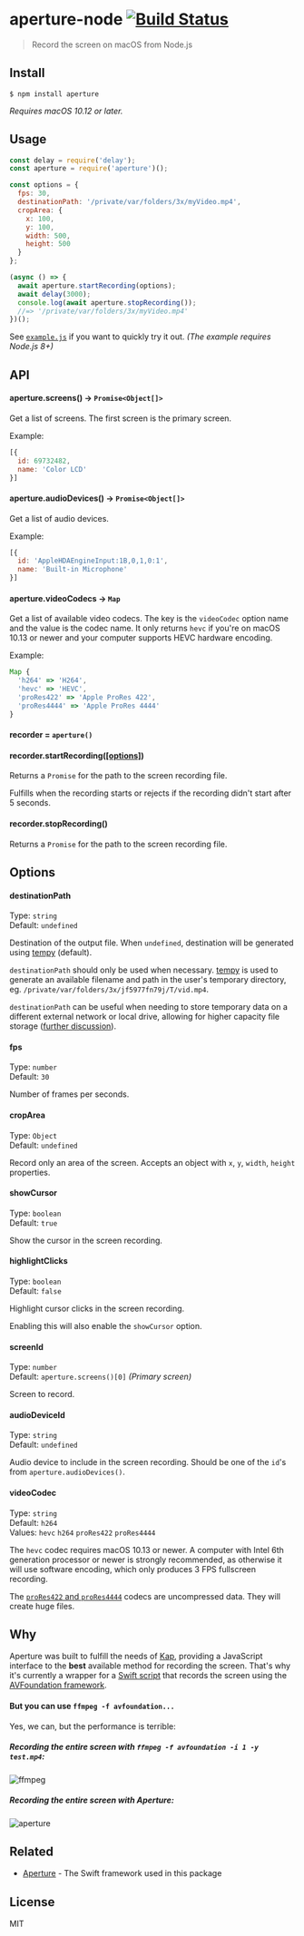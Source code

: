 
# aperture-node [![Build Status](https://travis-ci.org/wulkano/aperture-node.svg?branch=master)](https://travis-ci.org/wulkano/aperture-node)

> Record the screen on macOS from Node.js


## Install

```
$ npm install aperture
```

*Requires macOS 10.12 or later.*


## Usage

```js
const delay = require('delay');
const aperture = require('aperture')();

const options = {
  fps: 30,
  destinationPath: '/private/var/folders/3x/myVideo.mp4',
  cropArea: {
    x: 100,
    y: 100,
    width: 500,
    height: 500
  }
};

(async () => {
  await aperture.startRecording(options);
  await delay(3000);
  console.log(await aperture.stopRecording());
  //=> '/private/var/folders/3x/myVideo.mp4'
})();
```

See [`example.js`](example.js) if you want to quickly try it out. *(The example requires Node.js 8+)*


## API

#### aperture.screens() -> `Promise<Object[]>`

Get a list of screens. The first screen is the primary screen.

Example:

```js
[{
  id: 69732482,
  name: 'Color LCD'
}]
```

#### aperture.audioDevices() -> `Promise<Object[]>`

Get a list of audio devices.

Example:

```js
[{
  id: 'AppleHDAEngineInput:1B,0,1,0:1',
  name: 'Built-in Microphone'
}]
```

#### aperture.videoCodecs -> `Map`

Get a list of available video codecs. The key is the `videoCodec` option name and the value is the codec name. It only returns `hevc` if you're on macOS 10.13 or newer and your computer supports HEVC hardware encoding.

Example:

```js
Map {
  'h264' => 'H264',
  'hevc' => 'HEVC',
  'proRes422' => 'Apple ProRes 422',
  'proRes4444' => 'Apple ProRes 4444'
}
```

#### recorder = `aperture()`

#### recorder.startRecording([[options]](#options))

Returns a `Promise` for the path to the screen recording file.

Fulfills when the recording starts or rejects if the recording didn't start after 5 seconds.

#### recorder.stopRecording()

Returns a `Promise` for the path to the screen recording file.

## Options

#### destinationPath

Type: `string`<br>
Default: `undefined`

Destination of the output file. When `undefined`, destination will be generated using [tempy](https://github.com/sindresorhus/tempy) (default).

`destinationPath` should only be used when necessary. [tempy](https://github.com/sindresorhus/tempy) is used to generate an available filename and path in the user's temporary directory, eg. `/private/var/folders/3x/jf5977fn79j/T/vid.mp4`.

`destinationPath` can be useful when needing to store temporary data on a different external network or local drive, allowing for higher capacity file storage ([further discussion](https://github.com/wulkano/aperture-node/pull/7#issuecomment-533199701)).

#### fps

Type: `number`<br>
Default: `30`

Number of frames per seconds.

#### cropArea

Type: `Object`<br>
Default: `undefined`

Record only an area of the screen. Accepts an object with `x`, `y`, `width`, `height` properties.

#### showCursor

Type: `boolean`<br>
Default: `true`

Show the cursor in the screen recording.

#### highlightClicks

Type: `boolean`<br>
Default: `false`

Highlight cursor clicks in the screen recording.

Enabling this will also enable the `showCursor` option.

#### screenId

Type: `number`<br>
Default: `aperture.screens()[0]` *(Primary screen)*

Screen to record.

#### audioDeviceId

Type: `string`<br>
Default: `undefined`

Audio device to include in the screen recording. Should be one of the `id`'s from `aperture.audioDevices()`.

#### videoCodec

Type: `string`<br>
Default: `h264`<br>
Values: `hevc` `h264` `proRes422` `proRes4444`

The `hevc` codec requires macOS 10.13 or newer. A computer with Intel 6th generation processor or newer is strongly recommended, as otherwise it will use software encoding, which only produces 3 FPS fullscreen recording.

The [`proRes422` and `proRes4444`](https://documentation.apple.com/en/finalcutpro/professionalformatsandworkflows/index.html#chapter=10%26section=2%26tasks=true) codecs are uncompressed data. They will create huge files.


## Why

Aperture was built to fulfill the needs of [Kap](https://github.com/wulkano/kap), providing a JavaScript interface to the **best** available method for recording the screen. That's why it's currently a wrapper for a [Swift script](Sources/ApertureCLI/main.swift) that records the screen using the [AVFoundation framework](https://developer.apple.com/av-foundation/).

#### But you can use `ffmpeg -f avfoundation...`

Yes, we can, but the performance is terrible:

##### Recording the entire screen with `ffmpeg -f avfoundation -i 1 -y test.mp4`:

![ffmpeg](https://cloud.githubusercontent.com/assets/4721750/19214740/f823d4b6-8d60-11e6-8af3-4726146ef29a.jpg)

##### Recording the entire screen with Aperture:

![aperture](https://cloud.githubusercontent.com/assets/4721750/19214743/11f4aaaa-8d61-11e6-9822-4e83bcdfab24.jpg)


## Related

- [Aperture](https://github.com/wulkano/Aperture) - The Swift framework used in this package


## License

MIT
